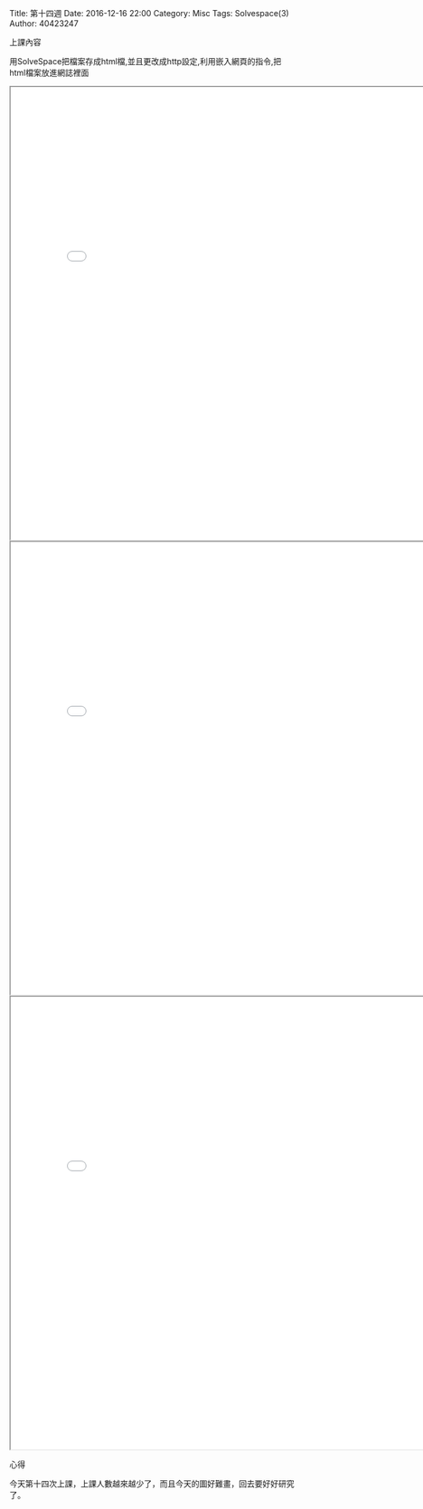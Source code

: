 Title: 第十四週
Date: 2016-12-16 22:00
Category: Misc
Tags: Solvespace(3)
Author: 40423247

上課內容

<!-- PELICAN_END_SUMMARY -->


<p>用SolveSpace把檔案存成html檔,並且更改成http設定,利用嵌入網頁的指令,把html檔案放進網誌裡面<p>

<iframe src="./../data/image/W14-1.html" width="800"  height="800"/></iframe>
<iframe src="./../data/image/W14-2.html" width="800"  height="800"/></iframe>
<iframe src="./../data/image/W14-3.html" width="800"  height="800"/></iframe>


















<p>心得<p>

今天第十四次上課，上課人數越來越少了，而且今天的圖好難畫，回去要好好研究了。




